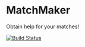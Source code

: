 # MatchMaker

Obtain help for your matches!

[![Build Status](https://travis-ci.org/pinguet62/matchmaker.svg?branch=master)](https://travis-ci.org/pinguet62/matchmaker)
